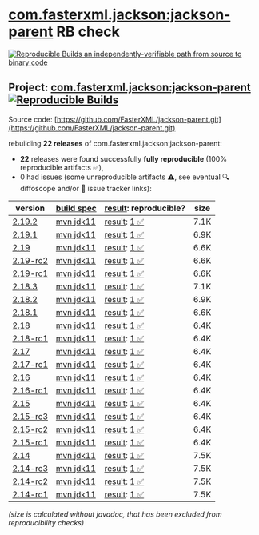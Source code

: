 [com.fasterxml.jackson:jackson-parent](https://central.sonatype.com/artifact/com.fasterxml.jackson/jackson-parent/versions) RB check
=======

[![Reproducible Builds](https://reproducible-builds.org/images/logos/rb.svg) an independently-verifiable path from source to binary code](https://reproducible-builds.org/)

## Project: [com.fasterxml.jackson:jackson-parent](https://central.sonatype.com/artifact/com.fasterxml.jackson/jackson-parent/versions) [![Reproducible Builds](https://img.shields.io/endpoint?url=https://raw.githubusercontent.com/jvm-repo-rebuild/reproducible-central/master/content/com/fasterxml/jackson/jackson-parent/badge.json)](https://github.com/jvm-repo-rebuild/reproducible-central/blob/master/content/com/fasterxml/jackson/jackson-parent/README.md)

Source code: [https://github.com/FasterXML/jackson-parent.git](https://github.com/FasterXML/jackson-parent.git)

rebuilding **22 releases** of com.fasterxml.jackson:jackson-parent:
- **22** releases were found successfully **fully reproducible** (100% reproducible artifacts :white_check_mark:),
- 0 had issues (some unreproducible artifacts :warning:, see eventual :mag: diffoscope and/or :memo: issue tracker links):

| version | [build spec](/BUILDSPEC.md) | [result](https://reproducible-builds.org/docs/jvm/): reproducible? | size |
| -- | --------- | ------ | -- |
| [2.19.2](https://central.sonatype.com/artifact/com.fasterxml.jackson/jackson-parent/2.19.2/pom) | [mvn jdk11](jackson-parent-2.19.2.buildspec) | [result](jackson-parent-2.19.2.buildinfo): [1 :white_check_mark: ](jackson-parent-2.19.2.buildcompare) | 7.1K |
| [2.19.1](https://central.sonatype.com/artifact/com.fasterxml.jackson/jackson-parent/2.19.1/pom) | [mvn jdk11](jackson-parent-2.19.1.buildspec) | [result](jackson-parent-2.19.1.buildinfo): [1 :white_check_mark: ](jackson-parent-2.19.1.buildcompare) | 6.9K |
| [2.19](https://central.sonatype.com/artifact/com.fasterxml.jackson/jackson-parent/2.19/pom) | [mvn jdk11](jackson-parent-2.19.buildspec) | [result](jackson-parent-2.19.buildinfo): [1 :white_check_mark: ](jackson-parent-2.19.buildcompare) | 6.6K |
| [2.19-rc2](https://central.sonatype.com/artifact/com.fasterxml.jackson/jackson-parent/2.19-rc2/pom) | [mvn jdk11](jackson-parent-2.19-rc2.buildspec) | [result](jackson-parent-2.19-rc2.buildinfo): [1 :white_check_mark: ](jackson-parent-2.19-rc2.buildcompare) | 6.6K |
| [2.19-rc1](https://central.sonatype.com/artifact/com.fasterxml.jackson/jackson-parent/2.19-rc1/pom) | [mvn jdk11](jackson-parent-2.19-rc1.buildspec) | [result](jackson-parent-2.19-rc1.buildinfo): [1 :white_check_mark: ](jackson-parent-2.19-rc1.buildcompare) | 6.6K |
| [2.18.3](https://central.sonatype.com/artifact/com.fasterxml.jackson/jackson-parent/2.18.3/pom) | [mvn jdk11](jackson-parent-2.18.3.buildspec) | [result](jackson-parent-2.18.3.buildinfo): [1 :white_check_mark: ](jackson-parent-2.18.3.buildcompare) | 7.1K |
| [2.18.2](https://central.sonatype.com/artifact/com.fasterxml.jackson/jackson-parent/2.18.2/pom) | [mvn jdk11](jackson-parent-2.18.2.buildspec) | [result](jackson-parent-2.18.2.buildinfo): [1 :white_check_mark: ](jackson-parent-2.18.2.buildcompare) | 6.9K |
| [2.18.1](https://central.sonatype.com/artifact/com.fasterxml.jackson/jackson-parent/2.18.1/pom) | [mvn jdk11](jackson-parent-2.18.1.buildspec) | [result](jackson-parent-2.18.1.buildinfo): [1 :white_check_mark: ](jackson-parent-2.18.1.buildcompare) | 6.6K |
| [2.18](https://central.sonatype.com/artifact/com.fasterxml.jackson/jackson-parent/2.18/pom) | [mvn jdk11](jackson-parent-2.18.buildspec) | [result](jackson-parent-2.18.buildinfo): [1 :white_check_mark: ](jackson-parent-2.18.buildcompare) | 6.4K |
| [2.18-rc1](https://central.sonatype.com/artifact/com.fasterxml.jackson/jackson-parent/2.18-rc1/pom) | [mvn jdk11](jackson-parent-2.18-rc1.buildspec) | [result](jackson-parent-2.18-rc1.buildinfo): [1 :white_check_mark: ](jackson-parent-2.18-rc1.buildcompare) | 6.4K |
| [2.17](https://central.sonatype.com/artifact/com.fasterxml.jackson/jackson-parent/2.17/pom) | [mvn jdk11](jackson-parent-2.17.buildspec) | [result](jackson-parent-2.17.buildinfo): [1 :white_check_mark: ](jackson-parent-2.17.buildcompare) | 6.4K |
| [2.17-rc1](https://central.sonatype.com/artifact/com.fasterxml.jackson/jackson-parent/2.17-rc1/pom) | [mvn jdk11](jackson-parent-2.17-rc1.buildspec) | [result](jackson-parent-2.17-rc1.buildinfo): [1 :white_check_mark: ](jackson-parent-2.17-rc1.buildcompare) | 6.4K |
| [2.16](https://central.sonatype.com/artifact/com.fasterxml.jackson/jackson-parent/2.16/pom) | [mvn jdk11](jackson-parent-2.16.buildspec) | [result](jackson-parent-2.16.buildinfo): [1 :white_check_mark: ](jackson-parent-2.16.buildcompare) | 6.4K |
| [2.16-rc1](https://central.sonatype.com/artifact/com.fasterxml.jackson/jackson-parent/2.16-rc1/pom) | [mvn jdk11](jackson-parent-2.16-rc1.buildspec) | [result](jackson-parent-2.16-rc1.buildinfo): [1 :white_check_mark: ](jackson-parent-2.16-rc1.buildcompare) | 6.4K |
| [2.15](https://central.sonatype.com/artifact/com.fasterxml.jackson/jackson-parent/2.15/pom) | [mvn jdk11](jackson-parent-2.15.buildspec) | [result](jackson-parent-2.15.buildinfo): [1 :white_check_mark: ](jackson-parent-2.15.buildcompare) | 6.4K |
| [2.15-rc3](https://central.sonatype.com/artifact/com.fasterxml.jackson/jackson-parent/2.15-rc3/pom) | [mvn jdk11](jackson-parent-2.15-rc3.buildspec) | [result](jackson-parent-2.15-rc3.buildinfo): [1 :white_check_mark: ](jackson-parent-2.15-rc3.buildcompare) | 6.4K |
| [2.15-rc2](https://central.sonatype.com/artifact/com.fasterxml.jackson/jackson-parent/2.15-rc2/pom) | [mvn jdk11](jackson-parent-2.15-rc2.buildspec) | [result](jackson-parent-2.15-rc2.buildinfo): [1 :white_check_mark: ](jackson-parent-2.15-rc2.buildcompare) | 6.4K |
| [2.15-rc1](https://central.sonatype.com/artifact/com.fasterxml.jackson/jackson-parent/2.15-rc1/pom) | [mvn jdk11](jackson-parent-2.15-rc1.buildspec) | [result](jackson-parent-2.15-rc1.buildinfo): [1 :white_check_mark: ](jackson-parent-2.15-rc1.buildcompare) | 6.4K |
| [2.14](https://central.sonatype.com/artifact/com.fasterxml.jackson/jackson-parent/2.14/pom) | [mvn jdk11](jackson-parent-2.14.buildspec) | [result](jackson-parent-2.14.buildinfo): [1 :white_check_mark: ](jackson-parent-2.14.buildcompare) | 7.5K |
| [2.14-rc3](https://central.sonatype.com/artifact/com.fasterxml.jackson/jackson-parent/2.14-rc3/pom) | [mvn jdk11](jackson-parent-2.14-rc3.buildspec) | [result](jackson-parent-2.14-rc3.buildinfo): [1 :white_check_mark: ](jackson-parent-2.14-rc3.buildcompare) | 7.5K |
| [2.14-rc2](https://central.sonatype.com/artifact/com.fasterxml.jackson/jackson-parent/2.14-rc2/pom) | [mvn jdk11](jackson-parent-2.14-rc2.buildspec) | [result](jackson-parent-2.14-rc2.buildinfo): [1 :white_check_mark: ](jackson-parent-2.14-rc2.buildcompare) | 7.5K |
| [2.14-rc1](https://central.sonatype.com/artifact/com.fasterxml.jackson/jackson-parent/2.14-rc1/pom) | [mvn jdk11](jackson-parent-2.14-rc1.buildspec) | [result](jackson-parent-2.14-rc1.buildinfo): [1 :white_check_mark: ](jackson-parent-2.14-rc1.buildcompare) | 7.5K |

<i>(size is calculated without javadoc, that has been excluded from reproducibility checks)</i>
